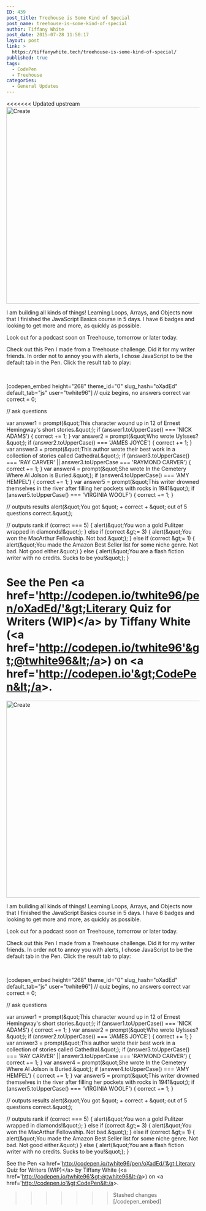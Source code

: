 ```yaml
---
ID: 439
post_title: Treehouse is Some Kind of Special
post_name: treehouse-is-some-kind-of-special
author: Tiffany White
post_date: 2015-07-28 11:50:17
layout: post
link: >
  https://tiffanywhite.tech/treehouse-is-some-kind-of-special/
published: true
tags:
  - CodePen
  - Treehouse
categories:
  - General Updates
---
```

<<<<<<< Updated upstream
<img class=" aligncenter" src="http://helloburgh.me/wp-content/uploads/2015/07/wpid-Computer-design-elements-flat-vector-material.jpg" alt="Create" width="573" height="513" />

I am building all kinds of things! Learning Loops, Arrays, and Objects now that I finished the JavaScript Basics course in 5 days. I have 6 badges and looking to get more and more, as quickly as possible.

Look out for a podcast soon on Treehouse, tomorrow or later today.

Check out this Pen I made from a Treehouse challenge. Did it for my writer friends. In order not to annoy you with alerts, I chose JavaScript to be the default tab in the Pen. Click the result tab to play:

&nbsp;

[codepen_embed height="268" theme_id="0" slug_hash="oXadEd" default_tab="js" user="twhite96"]
// quiz begins, no answers correct
var correct = 0;

// ask questions

var answer1 = prompt(&amp;quot;This character wound up in 12 of Ernest Hemingway&#039;s short stories.&amp;quot;);
if (answer1.toUpperCase() === &#039;NICK ADAMS&#039;) {
correct += 1;
}
var answer2 = prompt(&amp;quot;Who wrote Uylsses?&amp;quot;);
if (answer2.toUpperCase() === &#039;JAMES JOYCE&#039;) {
correct += 1;
}
var answer3 = prompt(&amp;quot;This author wrote their best work in a collection of stories called Cathedral.&amp;quot;);
if (answer3.toUpperCase() === &#039;RAY CARVER&#039; || answer3.toUpperCase === &#039;RAYMOND CARVER&#039;) {
correct += 1;
}
var answer4 = prompt(&amp;quot;She wrote In the Cemetery Where Al Jolson is Buried.&amp;quot;);
if (answer4.toUpperCase() === &#039;AMY HEMPEL&#039;) {
correct += 1;
}
var answer5 = prompt(&amp;quot;This writer drowned themselves in the river after filling her pockets with rocks in 1941&amp;quot;);
if (answer5.toUpperCase() === &#039;VIRGINIA WOOLF&#039;) {
correct += 1;
}

// outputs results
alert(&amp;quot;You got &amp;quot; + correct + &amp;quot; out of 5 questions correct.&amp;quot;);

// outputs rank
if (correct === 5) {
alert(&amp;quot;You won a gold Pulitzer wrapped in diamonds!&amp;quot;);
} else if (correct &amp;gt;= 3) {
alert(&amp;quot;You won the MacArthur Fellowship. Not bad.&amp;quot;);
} else if (correct &amp;gt;= 1) {
alert(&amp;quot;You made the Amazon Best Seller list for some niche genre. Not bad. Not good either.&amp;quot;)
} else {
alert(&amp;quot;You are a flash fiction writer with no credits. Sucks to be you!&amp;quot;);
}

See the Pen &lt;a href='http://codepen.io/twhite96/pen/oXadEd/'&gt;Literary Quiz for Writers (WIP)&lt;/a&gt; by Tiffany White (&lt;a href='http://codepen.io/twhite96'&gt;@twhite96&lt;/a&gt;) on &lt;a href='http://codepen.io'&gt;CodePen&lt;/a&gt;.
=======
<img class=" aligncenter" src="http://helloburgh.me/wp-content/uploads/2015/07/wpid-Computer-design-elements-flat-vector-material.jpg" alt="Create" width="573" height="513" />

I am building all kinds of things! Learning Loops, Arrays, and Objects now that I finished the JavaScript Basics course in 5 days. I have 6 badges and looking to get more and more, as quickly as possible.

Look out for a podcast soon on Treehouse, tomorrow or later today.

Check out this Pen I made from a Treehouse challenge. Did it for my writer friends. In order not to annoy you with alerts, I chose JavaScript to be the default tab in the Pen. Click the result tab to play:

&nbsp;

[codepen_embed height="268" theme_id="0" slug_hash="oXadEd" default_tab="js" user="twhite96"]
// quiz begins, no answers correct
var correct = 0;

// ask questions

var answer1 = prompt(&amp;quot;This character wound up in 12 of Ernest Hemingway&#039;s short stories.&amp;quot;);
if (answer1.toUpperCase() === &#039;NICK ADAMS&#039;) {
correct += 1;
}
var answer2 = prompt(&amp;quot;Who wrote Uylsses?&amp;quot;);
if (answer2.toUpperCase() === &#039;JAMES JOYCE&#039;) {
correct += 1;
}
var answer3 = prompt(&amp;quot;This author wrote their best work in a collection of stories called Cathedral.&amp;quot;);
if (answer3.toUpperCase() === &#039;RAY CARVER&#039; || answer3.toUpperCase === &#039;RAYMOND CARVER&#039;) {
correct += 1;
}
var answer4 = prompt(&amp;quot;She wrote In the Cemetery Where Al Jolson is Buried.&amp;quot;);
if (answer4.toUpperCase() === &#039;AMY HEMPEL&#039;) {
correct += 1;
}
var answer5 = prompt(&amp;quot;This writer drowned themselves in the river after filling her pockets with rocks in 1941&amp;quot;);
if (answer5.toUpperCase() === &#039;VIRGINIA WOOLF&#039;) {
correct += 1;
}

// outputs results
alert(&amp;quot;You got &amp;quot; + correct + &amp;quot; out of 5 questions correct.&amp;quot;);

// outputs rank
if (correct === 5) {
alert(&amp;quot;You won a gold Pulitzer wrapped in diamonds!&amp;quot;);
} else if (correct &amp;gt;= 3) {
alert(&amp;quot;You won the MacArthur Fellowship. Not bad.&amp;quot;);
} else if (correct &amp;gt;= 1) {
alert(&amp;quot;You made the Amazon Best Seller list for some niche genre. Not bad. Not good either.&amp;quot;)
} else {
alert(&amp;quot;You are a flash fiction writer with no credits. Sucks to be you!&amp;quot;);
}

See the Pen &lt;a href='http://codepen.io/twhite96/pen/oXadEd/'&gt;Literary Quiz for Writers (WIP)&lt;/a&gt; by Tiffany White (&lt;a href='http://codepen.io/twhite96'&gt;@twhite96&lt;/a&gt;) on &lt;a href='http://codepen.io'&gt;CodePen&lt;/a&gt;.
>>>>>>> Stashed changes
[/codepen_embed]
